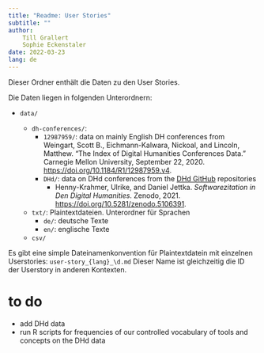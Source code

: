 ```yaml
---
title: "Readme: User Stories"
subtitle: ""
author: 
    Till Grallert
    Sophie Eckenstaler
date: 2022-03-23 
lang: de
---
```


Dieser Ordner enthält die Daten zu den User Stories. 

Die Daten liegen in folgenden Unterordnern:

- `data/`
    + `dh-conferences/`: 
        * `12987959/`: data on mainly English DH conferences from Weingart, Scott B., Eichmann-Kalwara, Nickoal, and Lincoln, Matthew. “The Index of Digital Humanities Conferences Data.” Carnegie Mellon University, September 22, 2020. <https://doi.org/10.1184/R1/12987959.v4>.
        * `DHd/`: data on DHd conferences from the [DHd GitHub](https://github.com/DHd-Verband) repositories
            - Henny-Krahmer, Ulrike, and Daniel Jettka. *Softwarezitation in Den Digital Humanities*. Zenodo, 2021. <https://doi.org/10.5281/zenodo.5106391>.

    - `txt/`: Plaintextdateien. Unterordner für Sprachen
        - `de/`: deutsche Texte
        - `en/`: englische Texte
    - `csv/`


Es gibt eine simple Dateinamenkonvention für Plaintextdatein mit einzelnen Userstories: `user-story_{lang}_\d.md` Dieser Name ist gleichzeitig die ID der Userstory in anderen Kontexten.


# to do

- add DHd data
- run R scripts for frequencies of our controlled vocabulary of tools and concepts on the DHd data